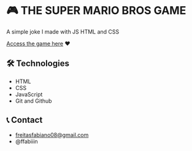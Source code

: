 # 🎮 THE SUPER MARIO BROS GAME

A simple joke I made with JS HTML and CSS

[Access the game here](https://fabinho070.github.io/the-supermarionbros-game/) ❤️ 

## 🛠️ Technologies
- HTML
- CSS
- JavaScript
- Git and Github

## 📞 Contact
- freitasfabiano08@gmail.com
- @ffabiiin
